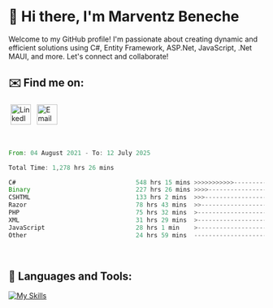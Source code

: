 # 👋 Hi there, I'm Marventz Beneche

Welcome to my GitHub profile! I'm passionate about creating dynamic and efficient solutions using C#, Entity Framework, ASP.Net, JavaScript, .Net MAUI, and more. Let's connect and collaborate!

## ✉️ Find me on:
 <a href="https://linkedin.com/in/benechem" target="_blank" rel="noopener noreferrer"> <img src="https://icons.iconarchive.com/icons/limav/flat-gradient-social/512/Linkedin-icon.png" alt="LinkedIn" height="40" style="vertical-align:top; margin:4px"></a>
 <a href="mailto:info@benechem.co"> <img src="https://icons.iconarchive.com/icons/dtafalonso/android-lollipop/512/Gmail-icon.png" alt="Email" height="40" style="vertical-align:top; margin:4px"></a>
</p>

<br/>
<!--START_SECTION:waka-->

```rust
From: 04 August 2021 - To: 12 July 2025

Total Time: 1,278 hrs 26 mins

C#                                 548 hrs 15 mins >>>>>>>>>>>--------------   42.06 %
Binary                             227 hrs 26 mins >>>>---------------------   17.45 %
CSHTML                             133 hrs 2 mins  >>>----------------------   10.21 %
Razor                              78 hrs 43 mins  >>-----------------------   06.04 %
PHP                                75 hrs 32 mins  >------------------------   05.80 %
XML                                31 hrs 29 mins  >------------------------   02.42 %
JavaScript                         28 hrs 1 min    >------------------------   02.15 %
Other                              24 hrs 59 mins  -------------------------   01.92 %
```

<!--END_SECTION:waka-->
<br />

## 🧰 Languages and Tools:

[![My Skills](https://skillicons.dev/icons?i=js,html,css,cs,java,php,mysql,dotnet,bootstrap,visualstudio,vscode,androidstudio,azure,xd,wordpress,raspberrypi)](https://skillicons.dev)
<br />

